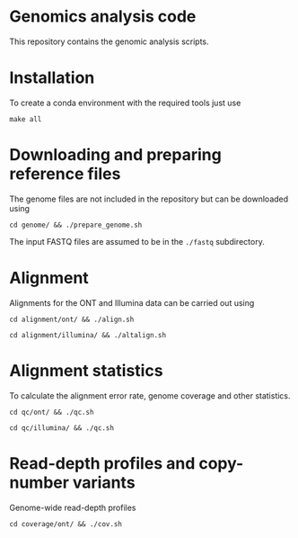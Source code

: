 # Genomics analysis code

This repository contains the genomic analysis scripts.

# Installation

To create a conda environment with the required tools just use

`make all`

# Downloading and preparing reference files

The genome files are not included in the repository but can be downloaded using

`cd genome/ && ./prepare_genome.sh`

The input FASTQ files are assumed to be in the `./fastq` subdirectory.

# Alignment

Alignments for the ONT and Illumina data can be carried out using

`cd alignment/ont/ && ./align.sh`

`cd alignment/illumina/ && ./altalign.sh`

# Alignment statistics

To calculate the alignment error rate, genome coverage and other statistics.

`cd qc/ont/ && ./qc.sh`

`cd qc/illumina/ && ./qc.sh`

# Read-depth profiles and copy-number variants

Genome-wide read-depth profiles

`cd coverage/ont/ && ./cov.sh`
